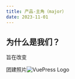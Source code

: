 ```yaml
---
title: 产品-主角（major）
date: 2023-11-01
---
```





## 为什么是我们？

旨在改变

团建照片![VuePress Logo](/express/mac1.png)